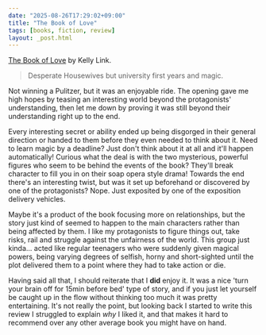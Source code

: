 ```yaml
---
date: "2025-08-26T17:29:02+09:00"
title: "The Book of Love"
tags: [books, fiction, review]
layout: _post.html
---
```


[The Book of Love](https://www.goodreads.com/en/book/show/157981682-the-book-of-love) by Kelly Link.

> Desperate Housewives but university first years and magic.

Not winning a Pulitzer, but it was an enjoyable ride. The opening gave me high hopes by teasing an interesting world beyond the protagonists' understanding, then let me down by proving it was still beyond their understanding right up to the end.

Every interesting secret or ability ended up being disgorged in their general direction or handed to them before they even needed to think about it. Need to learn magic by a deadline? Just don't think about it at all and it'll happen automatically! Curious what the deal is with the two mysterious, powerful figures who seem to be behind the events of the book? They'll break character to fill you in on their soap opera style drama! Towards the end there's an interesting twist, but was it set up beforehand or discovered by one of the protagonists? Nope. Just exposited by one of the exposition delivery vehicles.

Maybe it's a product of the book focusing more on relationships, but the story just kind of seemed to happen to the main characters rather than being affected by them. I like my protagonists to figure things out, take risks, rail and struggle against the unfairness of the world. This group just kinda... acted like regular teenagers who were suddenly given magical powers, being varying degrees of selfish, horny and short-sighted until the plot delivered them to a point where they had to take action or die.

Having said all that, I should reiterate that I **did** enjoy it. It was a nice 'turn your brain off for 15min before bed' type of story, and if you just let yourself be caught up in the flow without thinking too much it was pretty entertaining. It's not really the point, but looking back I started to write this review I struggled to explain _why_ I liked it, and that makes it hard to recommend over any other average book you might have on hand.
